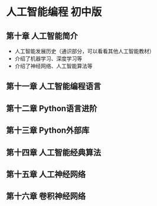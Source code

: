 # 人工智能编程 初中版
## 第十章 人工智能简介
+ 人工智能发展历史（通识部分，可以看看其他人工智能教材）
+ 介绍了机器学习、深度学习等
+ 介绍了神经网络、人工智能算法等
## 第十一章 人工智能编程语言
## 第十二章 Python语言进阶
## 第十三章 Python外部库
## 第十四章 人工智能经典算法
## 第十五章 人工神经网络
## 第十六章 卷积神经网络